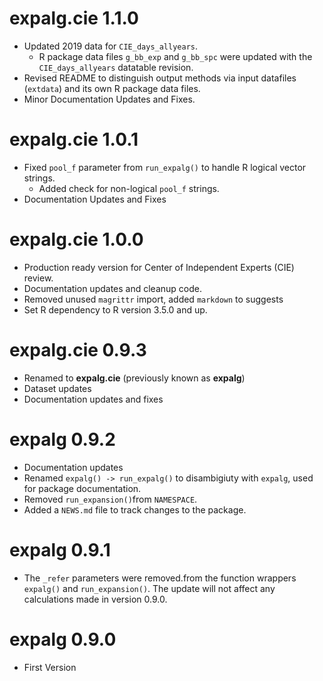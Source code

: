 # expalg.cie 1.1.0

* Updated 2019 data for `CIE_days_allyears`. 
  * R package data files `g_bb_exp` and `g_bb_spc` were updated with the `CIE_days_allyears` datatable revision.
* Revised README to distinguish output methods via input datafiles (`extdata`) and its own R package data files.
* Minor Documentation Updates and Fixes.

# expalg.cie 1.0.1

* Fixed `pool_f` parameter from `run_expalg()` to handle R logical vector strings.
  * Added check for non-logical `pool_f` strings. 
* Documentation Updates and Fixes
  
# expalg.cie 1.0.0

* Production ready version for Center of Independent Experts (CIE) review.
* Documentation updates and cleanup code.
* Removed unused `magrittr` import, added `markdown` to suggests
* Set R dependency to R version 3.5.0 and up.

# expalg.cie 0.9.3

* Renamed to **expalg.cie** (previously known as **expalg**)
* Dataset updates
* Documentation updates and fixes

# expalg 0.9.2

* Documentation updates 
* Renamed `expalg() -> run_expalg()` to disambigiuty with `expalg`, used for package documentation.
* Removed `run_expansion()`from `NAMESPACE`.
* Added a `NEWS.md` file to track changes to the package.

# expalg 0.9.1

* The `_refer` parameters were removed.from the function wrappers `expalg()` and `run_expansion()`. The update will not affect any calculations made in version 0.9.0.  

# expalg 0.9.0

* First Version
